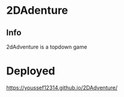 # 2DAdenture

## Info
2dAdventure is a topdown game

# Deployed
https://youssef12314.github.io/2DAdventure/
